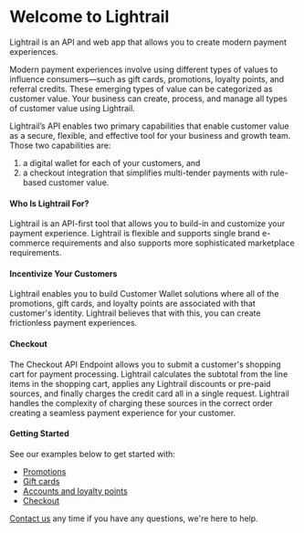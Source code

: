 # Welcome to Lightrail

<p class="intro">Lightrail is an API and web app that allows you to create modern payment experiences.</p>

Modern payment experiences involve using different types of values to influence consumers—such as gift cards, promotions, loyalty points, and referral credits. These emerging types of value can be categorized as customer value. Your business can create, process, and manage all types of customer value using Lightrail. 

Lightrail’s API enables two primary capabilities that enable customer value as a secure, flexible, and effective tool for your business and growth team. Those two capabilities are:

<ol>
<li>a digital wallet for each of your customers, and</li> 
<li>a checkout integration that simplifies multi-tender payments with rule-based customer value.</li>
</ol> 

#### Who Is Lightrail For? 

Lightrail is an API-first tool that allows you to build-in and customize your payment experience. Lightrail is flexible and supports single brand e-commerce requirements and also supports more sophisticated marketplace requirements. 

#### Incentivize Your Customers

Lightrail enables you to build Customer Wallet solutions where all of the promotions, gift cards, and loyalty points are associated with that customer's identity. Lightrail believes that with this, you can create frictionless payment experiences. 

#### Checkout
The Checkout API Endpoint allows you to submit a customer's shopping cart for payment processing. Lightrail calculates the subtotal from the line items in the shopping cart, applies any Lightrail discounts or pre-paid sources, and finally charges the credit card all in a single request. Lightrail handles the complexity of charging these sources in the correct order creating a seamless payment experience for your customer.

#### Getting Started
See our examples below to get started with:

- [Promotions](#use-cases/promotions)
- [Gift cards](#use-cases/drop-in-gift-cards)
- [Accounts and loyalty points](#use-cases/accounts-and-points)
- [Checkout](#checkout-integration/checkout-integration)

[Contact us](mailto:hello@lightrail.com) any time if you have any questions, we're here to help. 
